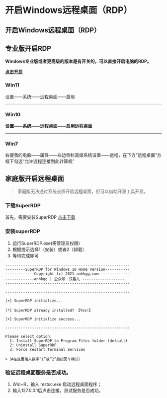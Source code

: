 # 开启Windows远程桌面（RDP）

## 开启Windows远程桌面（RDP）

## 专业版开启RDP

**Windows专业版或者更高级的版本是有开关的，可以直接开启电脑的RDP。**

[**点击开启**](ms-settings:remotedesktop?activationSource=SMC-IA-4028379)

### Win11

设置——系统——远程桌面——启用

***

### Win10

**设置——系统——远程桌面——启用远程桌面**

***

### Win7

右键我的电脑——属性——左边侧栏高级系统设置——远程，在下方“远程桌面”方框下勾选“允许远程连接到此计算机”

## 家庭版开启远程桌面

> 家庭版无法通过系统设置开启远程桌面，但可以借助开源工具开启。

### 下载SuperRDP

首先，需要安装SuperRDP [点击下载](https://github.com/anhkgg/SuperRDP/releases)

### 安装superRDP

1. 运行SuperRDP.exe(需管理员权限)
2. 根据提示选择1（安装）或者2（卸载）
3. 等待完成即可

```
--------------------------------------------------------
---------SuperRDP for Windows 10 Home Version-----------
-------------Copyright (c) 2021 anhkgg.com--------------
-------------anhkgg | 公众号：汉客儿 -------------------
--------------------------------------------------------

--------------------------------------------------------

[+] SuperRDP initialize...

[*] SuperRDP already installed? 【Yes!】

[+] SuperRDP initialize success...

--------------------------------------------------------

Please select option:
  1: Install SuperRDP to Program Files folder (default)
  2: Uninstall SuperRDP
  3: Force restart Terminal Services

>（#在这里输入数字“1”或“2”后按回车确认）
```

### 验证远程桌面服务是否成功。

1. Win+R，输入 mstsc.exe 启动远程桌面程序；
2. 输入127.0.0.1后点击连接，测试服务是否成功。
